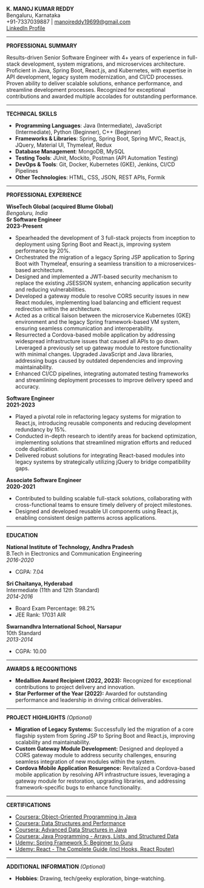 **K. MANOJ KUMAR REDDY**  
Bengaluru, Karnataka  
+91-7337039887 | manojreddy19699@gmail.com  
[LinkedIn Profile](https://www.linkedin.com/in/manoj-reddy-40081415a/)  

---

**PROFESSIONAL SUMMARY**

Results-driven Senior Software Engineer with 4+ years of experience in full-stack development, system migrations, and microservices architecture. Proficient in Java, Spring Boot, React.js, and Kubernetes, with expertise in API development, legacy system modernization, and CI/CD processes. Proven ability to deliver scalable solutions, enhance performance, and streamline development processes. Recognized for exceptional contributions and awarded multiple accolades for outstanding performance.

---

**TECHNICAL SKILLS**

- **Programming Languages**: Java (Intermediate), JavaScript (Intermediate), Python (Beginner), C++ (Beginner)
- **Frameworks & Libraries**: Spring, Spring Boot, Spring MVC, React.js, JQuery, Material UI, Thymeleaf, Redux
- **Database Management**: MongoDB, MySQL
- **Testing Tools**: JUnit, Mockito, Postman (API Automation Testing)
- **DevOps & Tools**: Git, Docker, Kubernetes (GKE), Jenkins, CI/CD Pipelines
- **Other Technologies**: HTML, CSS, JSON, REST APIs, Formik

---

**PROFESSIONAL EXPERIENCE**

**WiseTech Global (acquired Blume Global)**  
*Bengaluru, India*  
**Sr Software Engineer**  
**2023-Present**

- Spearheaded the development of 3 full-stack projects from inception to deployment using Spring Boot and React.js, improving system performance by 20%.
- Orchestrated the migration of a legacy Spring JSP application to Spring Boot with Thymeleaf, ensuring a seamless transition to a microservices-based architecture.
- Designed and implemented a JWT-based security mechanism to replace the existing JSESSION system, enhancing application security and reducing vulnerabilities.
- Developed a gateway module to resolve CORS security issues in new React modules, implementing load balancing and efficient request redirection within the architecture.
- Acted as a critical liaison between the microservice Kubernetes (GKE) environment and the legacy Spring framework-based VM system, ensuring seamless communication and interoperability.
- Resurrected a Cordova-based mobile application by addressing widespread infrastructure issues that caused all APIs to go down. Leveraged a previously set up gateway module to restore functionality with minimal changes. Upgraded JavaScript and Java libraries, addressing bugs caused by outdated dependencies and improving maintainability.
- Enhanced CI/CD pipelines, integrating automated testing frameworks and streamlining deployment processes to improve delivery speed and accuracy.

**Software Engineer**  
**2021-2023**

- Played a pivotal role in refactoring legacy systems for migration to React.js, introducing reusable components and reducing development redundancy by 15%.
- Conducted in-depth research to identify areas for backend optimization, implementing solutions that streamlined migration efforts and reduced code duplication.
- Delivered robust solutions for integrating React-based modules into legacy systems by strategically utilizing jQuery to bridge compatibility gaps.

**Associate Software Engineer**  
**2020-2021**

- Contributed to building scalable full-stack solutions, collaborating with cross-functional teams to ensure timely delivery of project milestones.
- Designed and developed reusable UI components using React.js, enabling consistent design patterns across applications.

---

**EDUCATION**

**National Institute of Technology, Andhra Pradesh**  
B.Tech in Electronics and Communication Engineering  
*2016-2020*  
- CGPA: 7.04

**Sri Chaitanya, Hyderabad**  
Intermediate (11th and 12th Standard)  
*2014-2016*  
- Board Exam Percentage: 98.2%  
- JEE Rank: 17031 AIR

**Swarnandhra International School, Narsapur**  
10th Standard  
*2013-2014*  
- CGPA: 10.00

---

**AWARDS & RECOGNITIONS**

- **Medallion Award Recipient (2022, 2023):** Recognized for exceptional contributions to project delivery and innovation.
- **Star Performer of the Year (2022):** Awarded for outstanding performance and leadership in driving critical deliverables.

---

**PROJECT HIGHLIGHTS** *(Optional)*

- **Migration of Legacy Systems:** Successfully led the migration of a core flagship system from Spring JSP to Spring Boot and React.js, improving scalability and maintainability.
- **Custom Gateway Module Development:** Designed and deployed a CORS gateway module to address security challenges, ensuring seamless integration of new modules within the system.
- **Cordova Mobile Application Resurgence:** Revitalized a Cordova-based mobile application by resolving API infrastructure issues, leveraging a gateway module for restoration, upgrading libraries, and addressing framework-specific bugs to enhance functionality.

---

**CERTIFICATIONS**

- [Coursera: Object-Oriented Programming in Java](https://coursera.org/share/9f1ce6e8c3f273a8ff03d12ad8057f70)
- [Coursera: Data Structures and Performance](https://coursera.org/share/84ee36630fdd16172567fbb34e469713)
- [Coursera: Advanced Data Structures in Java](https://coursera.org/share/35ddbc5f8df6cda6ba36bf3131ef95b4)
- [Coursera: Java Programming - Arrays, Lists, and Structured Data](https://coursera.org/share/1689f948d59f11ab7f3787cb24950752)
- [Udemy: Spring Framework 5: Beginner to Guru](https://www.udemy.com/certificate/UC-bebb1e45-879e-4c04-adca-88a74ea59270/)
- [Udemy: React - The Complete Guide (incl Hooks, React Router)](https://www.udemy.com/certificate/UC-dc7ef6ad-f1f6-45ff-8636-5991b096e40b/)

---

**ADDITIONAL INFORMATION** *(Optional)*

- **Hobbies**: Drawing, tech/geeky exploration, binge-watching.

